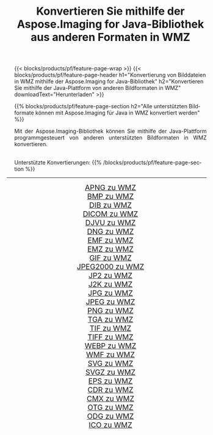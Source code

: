 ﻿---
title: Konvertieren Sie mithilfe der Aspose.Imaging for Java-Bibliothek aus anderen Formaten in WMZ 
weight: 3920
url: /de/java/conversion/to/wmz/ 
lang: de
langdirlevel: 2
locales: zh-hans,ja,it,ru,de,es,fr,nl,id,lt,pl,pt,vi,tr,ko,zh-hant,ar,hi,th,sv,cs,uk,he
description: Mit Aspose.Imaging können Sie mithilfe von Java aus anderen Formaten in WMZ konvertieren
---

{{< blocks/products/pf/feature-page-wrap >}}
{{< blocks/products/pf/feature-page-header h1="Konvertierung von Bilddateien in WMZ mithilfe der Aspose.Imaging for Java-Bibliothek" h2="Konvertieren Sie mithilfe der Java-Plattform von anderen Bildformaten in WMZ" downloadText="Herunterladen" >}}


{{% blocks/products/pf/feature-page-section  h2="Alle unterstützten Bildformate können mit Aspose.Imaging für Java in WMZ konvertiert werden" %}}
<p align=justify>Mit der Aspose.Imaging-Bibliothek können Sie mithilfe der Java-Plattform programmgesteuert von anderen unterstützten Bildformaten in WMZ konvertieren.</p>
<br/>
Unterstützte Konvertierungen:
{{% /blocks/products/pf/feature-page-section %}}
<div class="container-fluid productfamilypage bg-gray">
    <div class="convertypes bg-gray agp-content section">
        <div class="container">
		<hr style="margin-left:-20px;"/>
		<div class="row other-converters" style="gap: 10px;font-size: 19px;text-align:center;">
		    <div class='col-md-2 other-converter remove-lp remove-rp'><a href="/imaging/de/java/conversion/apng-to-wmz/" style="padding:15px;">APNG zu WMZ</a></div>
<div class='col-md-2 other-converter remove-lp remove-rp'><a href="/imaging/de/java/conversion/bmp-to-wmz/" style="padding:15px;">BMP zu WMZ</a></div>
<div class='col-md-2 other-converter remove-lp remove-rp'><a href="/imaging/de/java/conversion/dib-to-wmz/" style="padding:15px;">DIB zu WMZ</a></div>
<div class='col-md-2 other-converter remove-lp remove-rp'><a href="/imaging/de/java/conversion/dicom-to-wmz/" style="padding:15px;">DICOM zu WMZ</a></div>
<div class='col-md-2 other-converter remove-lp remove-rp'><a href="/imaging/de/java/conversion/djvu-to-wmz/" style="padding:15px;">DJVU zu WMZ</a></div>
<div class='col-md-2 other-converter remove-lp remove-rp'><a href="/imaging/de/java/conversion/dng-to-wmz/" style="padding:15px;">DNG zu WMZ</a></div>
<div class='col-md-2 other-converter remove-lp remove-rp'><a href="/imaging/de/java/conversion/emf-to-wmz/" style="padding:15px;">EMF zu WMZ</a></div>
<div class='col-md-2 other-converter remove-lp remove-rp'><a href="/imaging/de/java/conversion/emz-to-wmz/" style="padding:15px;">EMZ zu WMZ</a></div>
<div class='col-md-2 other-converter remove-lp remove-rp'><a href="/imaging/de/java/conversion/gif-to-wmz/" style="padding:15px;">GIF zu WMZ</a></div>
<div class='col-md-2 other-converter remove-lp remove-rp'><a href="/imaging/de/java/conversion/jpeg2000-to-wmz/" style="padding:15px;">JPEG2000 zu WMZ</a></div>
<div class='col-md-2 other-converter remove-lp remove-rp'><a href="/imaging/de/java/conversion/jp2-to-wmz/" style="padding:15px;">JP2 zu WMZ</a></div>
<div class='col-md-2 other-converter remove-lp remove-rp'><a href="/imaging/de/java/conversion/j2k-to-wmz/" style="padding:15px;">J2K zu WMZ</a></div>
<div class='col-md-2 other-converter remove-lp remove-rp'><a href="/imaging/de/java/conversion/jpg-to-wmz/" style="padding:15px;">JPG zu WMZ</a></div>
<div class='col-md-2 other-converter remove-lp remove-rp'><a href="/imaging/de/java/conversion/jpeg-to-wmz/" style="padding:15px;">JPEG zu WMZ</a></div>
<div class='col-md-2 other-converter remove-lp remove-rp'><a href="/imaging/de/java/conversion/png-to-wmz/" style="padding:15px;">PNG zu WMZ</a></div>
<div class='col-md-2 other-converter remove-lp remove-rp'><a href="/imaging/de/java/conversion/tga-to-wmz/" style="padding:15px;">TGA zu WMZ</a></div>
<div class='col-md-2 other-converter remove-lp remove-rp'><a href="/imaging/de/java/conversion/tif-to-wmz/" style="padding:15px;">TIF zu WMZ</a></div>
<div class='col-md-2 other-converter remove-lp remove-rp'><a href="/imaging/de/java/conversion/tiff-to-wmz/" style="padding:15px;">TIFF zu WMZ</a></div>
<div class='col-md-2 other-converter remove-lp remove-rp'><a href="/imaging/de/java/conversion/webp-to-wmz/" style="padding:15px;">WEBP zu WMZ</a></div>
<div class='col-md-2 other-converter remove-lp remove-rp'><a href="/imaging/de/java/conversion/wmf-to-wmz/" style="padding:15px;">WMF zu WMZ</a></div>
<div class='col-md-2 other-converter remove-lp remove-rp'><a href="/imaging/de/java/conversion/svg-to-wmz/" style="padding:15px;">SVG zu WMZ</a></div>
<div class='col-md-2 other-converter remove-lp remove-rp'><a href="/imaging/de/java/conversion/svgz-to-wmz/" style="padding:15px;">SVGZ zu WMZ</a></div>
<div class='col-md-2 other-converter remove-lp remove-rp'><a href="/imaging/de/java/conversion/eps-to-wmz/" style="padding:15px;">EPS zu WMZ</a></div>
<div class='col-md-2 other-converter remove-lp remove-rp'><a href="/imaging/de/java/conversion/cdr-to-wmz/" style="padding:15px;">CDR zu WMZ</a></div>
<div class='col-md-2 other-converter remove-lp remove-rp'><a href="/imaging/de/java/conversion/cmx-to-wmz/" style="padding:15px;">CMX zu WMZ</a></div>
<div class='col-md-2 other-converter remove-lp remove-rp'><a href="/imaging/de/java/conversion/otg-to-wmz/" style="padding:15px;">OTG zu WMZ</a></div>
<div class='col-md-2 other-converter remove-lp remove-rp'><a href="/imaging/de/java/conversion/odg-to-wmz/" style="padding:15px;">ODG zu WMZ</a></div>
<div class='col-md-2 other-converter remove-lp remove-rp'><a href="/imaging/de/java/conversion/ico-to-wmz/" style="padding:15px;">ICO zu WMZ</a></div>
                </div>
        </div>
    </div>
</div>
<br/>

